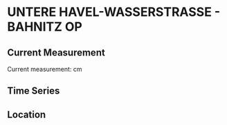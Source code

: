 # UNTERE HAVEL-WASSERSTRASSE - BAHNITZ OP

## Current Measurement

Current measurement: <Value topic="rivers/pegel-online/UHW/BAHNITZ_OP/measurementValue"/> cm

## Time Series

<TimeSeries topic="rivers/pegel-online/UHW/BAHNITZ_OP/measurementValue" period="week" />

## Location

<WorldMap>
  <Marker lat="52.501355601411184" lon="12.41871181181939" labelTopic="rivers/pegel-online/UHW/BAHNITZ_OP" />
</WorldMap>
